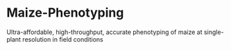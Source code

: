 # Maize-Phenotyping
Ultra-affordable, high-throughput, accurate phenotyping of maize at single-plant resolution in field conditions

